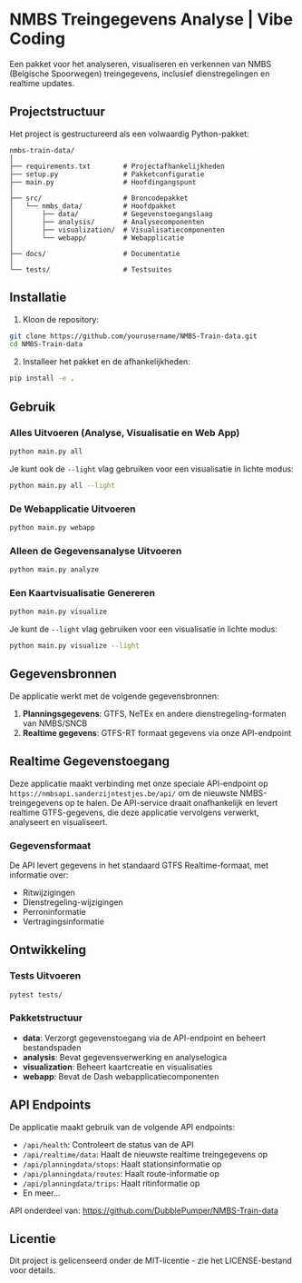 # NMBS Treingegevens Analyse | Vibe Coding

Een pakket voor het analyseren, visualiseren en verkennen van NMBS (Belgische Spoorwegen) treingegevens, inclusief dienstregelingen en realtime updates.

## Projectstructuur

Het project is gestructureerd als een volwaardig Python-pakket:

```
nmbs-train-data/
│
├── requirements.txt        # Projectafhankelijkheden
├── setup.py                # Pakketconfiguratie
├── main.py                 # Hoofdingangspunt
│
├── src/                    # Broncodepakket
│   └── nmbs_data/          # Hoofdpakket
│       ├── data/           # Gegevenstoegangslaag
│       ├── analysis/       # Analysecomponenten
│       ├── visualization/  # Visualisatiecomponenten
│       └── webapp/         # Webapplicatie
│
├── docs/                   # Documentatie
│
└── tests/                  # Testsuites
```

## Installatie

1. Kloon de repository:
```bash
git clone https://github.com/yourusername/NMBS-Train-data.git
cd NMBS-Train-data
```

2. Installeer het pakket en de afhankelijkheden:
```bash
pip install -e .
```

## Gebruik

### Alles Uitvoeren (Analyse, Visualisatie en Web App)

```bash
python main.py all
```

Je kunt ook de `--light` vlag gebruiken voor een visualisatie in lichte modus:

```bash
python main.py all --light
```

### De Webapplicatie Uitvoeren

```bash
python main.py webapp
```

### Alleen de Gegevensanalyse Uitvoeren

```bash
python main.py analyze
```

### Een Kaartvisualisatie Genereren

```bash
python main.py visualize
```

Je kunt de `--light` vlag gebruiken voor een visualisatie in lichte modus:

```bash
python main.py visualize --light
```

## Gegevensbronnen

De applicatie werkt met de volgende gegevensbronnen:

1. **Planningsgegevens**: GTFS, NeTEx en andere dienstregeling-formaten van NMBS/SNCB
2. **Realtime gegevens**: GTFS-RT formaat gegevens via onze API-endpoint

## Realtime Gegevenstoegang

Deze applicatie maakt verbinding met onze speciale API-endpoint op `https://nmbsapi.sanderzijntestjes.be/api/` om de nieuwste NMBS-treingegevens op te halen. De API-service draait onafhankelijk en levert realtime GTFS-gegevens, die deze applicatie vervolgens verwerkt, analyseert en visualiseert.

### Gegevensformaat

De API levert gegevens in het standaard GTFS Realtime-formaat, met informatie over:
- Ritwijzigingen
- Dienstregeling-wijzigingen
- Perroninformatie
- Vertragingsinformatie

## Ontwikkeling

### Tests Uitvoeren

```bash
pytest tests/
```

### Pakketstructuur

- **data**: Verzorgt gegevenstoegang via de API-endpoint en beheert bestandspaden
- **analysis**: Bevat gegevensverwerking en analyselogica
- **visualization**: Beheert kaartcreatie en visualisaties
- **webapp**: Bevat de Dash webapplicatiecomponenten

## API Endpoints

De applicatie maakt gebruik van de volgende API endpoints:

- `/api/health`: Controleert de status van de API
- `/api/realtime/data`: Haalt de nieuwste realtime treingegevens op
- `/api/planningdata/stops`: Haalt stationsinformatie op
- `/api/planningdata/routes`: Haalt route-informatie op
- `/api/planningdata/trips`: Haalt ritinformatie op
- En meer...

API onderdeel van: https://github.com/DubblePumper/NMBS-Train-data

## Licentie

Dit project is gelicenseerd onder de MIT-licentie - zie het LICENSE-bestand voor details.
